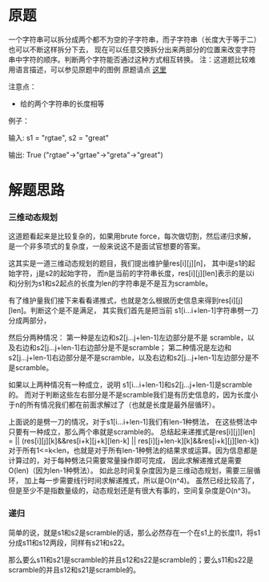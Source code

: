 # 原题
一个字符串可以拆分成两个都不为空的子字符串，而子字符串（长度大于等于二）也可以不断这样拆分下去，
现在可以任意交换拆分出来两部分的位置来改变字符串中字符的顺序。判断两个字符能否通过这种方式相互转换。
注：这道题比较难用语言描述，可以参见原题中的图例
原题请点 [这里](https://leetcode.com/problems/scramble-string/description/)

注意点：

  - 给的两个字符串的长度相等

例子：

输入: s1 = "rgtae", s2 = "great"

输出: True ("rgtae"->"grtae"->"greta"->"great")

# 解题思路
### 三维动态规划
这道题看起来是比较复杂的，如果用brute force，每次做切割，然后递归求解，是一个非多项式的复杂度，一般来说这不是面试官想要的答案。

这其实是一道三维动态规划的题目，我们提出维护量res[i][j][n]，
其中i是s1的起始字符，j是s2的起始字符，
而n是当前的字符串长度，res[i][j][len]表示的是以i和j分别为s1和s2起点的长度为len的字符串是不是互为scramble。

有了维护量我们接下来看看递推式，也就是怎么根据历史信息来得到res[i][j][len]。判断这个是不是满足，
其实我们首先是把当前 s1[i...i+len-1]字符串劈一刀分成两部分，

然后分两种情况：
第一种是左边和s2[j...j+len-1]左边部分是不是 scramble，以及右边和s2[j...j+len-1]右边部分是不是scramble；
第二种情况是左边和s2[j...j+len-1]右边部分是不是scramble，以及右边和s2[j...j+len-1]左边部分是不是scramble。

如果以上两种情况有一种成立，说明 s1[i...i+len-1]和s2[j...j+len-1]是scramble的。
而对于判断这些左右部分是不是scramble我们是有历史信息的，因为长度小于n的所有情况我们都在前面求解过了（也就是长度是最外层循环）。

上面说的是劈一刀的情况，对于s1[i...i+len-1]我们有len-1种劈法，
在这些劈法中只要有一种成立，那么两个串就是scramble的。
总结起来递推式是res[i][j][len] = || (res[i][j][k]&&res[i+k][j+k][len-k] || res[i][j+len-k][k]&&res[i+k][j][len-k]) 
对于所有1<=k<len，也就是对于所有len-1种劈法的结果求或运算。因为信息都是计算过的，对于每种劈法只需要常量操作即可完成，
因此求解递推式是需要O(len)（因为len-1种劈法）。
如此总时间复杂度因为是三维动态规划，需要三层循环，
加上每一步需要线行时间求解递推式，所以是O(n^4)。
虽然已经比较高了，但是至少不是指数量级的，动态规划还是有很大有事的，空间复杂度是O(n^3)。

### 递归
简单的说，就是s1和s2是scramble的话，那么必然存在一个在s1上的长度l1，将s1分成s11和s12两段，同样有s21和s22。

那么要么s11和s21是scramble的并且s12和s22是scramble的；要么s11和s22是scramble的并且s12和s21是scramble的。
